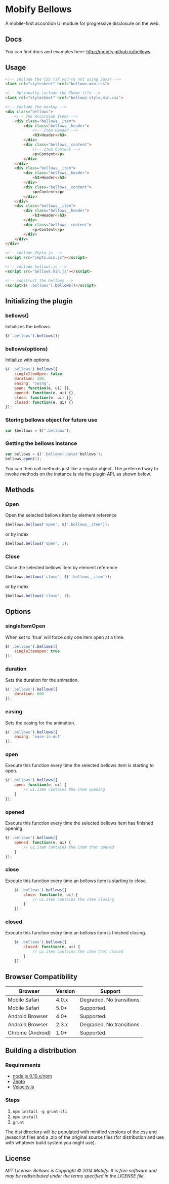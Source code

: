 # Mobify Bellows

A mobile-first accordion UI module for progressive disclosure on the web.

## Docs

You can find docs and examples here: http://mobify.github.io/bellows.

## Usage

```html
<!-- Include the CSS (if you're not using Sass) -->
<link rel="stylesheet" href="bellows.min.css">

<!-- Optionally include the Theme file -->
<link rel="stylesheet" href="bellows-style.min.css">

<!-- Include the markup -->
<div class="bellows">
    <!-- The Accordion Items -->
    <div class="bellows__item">
        <div class="bellows__header">
            <!-- Item Header -->
            <h3>Header</h3>
        </div>
        <div class="bellows__content">
            <!-- Item Content -->
            <p>Content</p>
        </div>
    </div>
    <div class="bellows__item">
        <div class="bellows__header">
            <h3>Header</h3>
        </div>
        <div class="bellows__content">
            <p>Content</p>
        </div>
    </div>
    <div class="bellows__item">
        <div class="bellows__header">
            <h3>Header</h3>
        </div>
        <div class="bellows__content">
            <p>Content</p>
        </div>
    </div>
</div>

<!-- include Zepto.js -->
<script src="zepto.min.js"></script>

<!-- include bellows.js -->
<script src="bellows.min.js"></script>

<!-- construct the bellows -->
<script>$('.bellows').bellows()</script>
```

## Initializing the plugin

### bellows()

Initializes the bellows.

```js
$('.bellows').bellows();
```

### bellows(options)

Initialize with options.

```js
$('.bellows').bellows({
    singleItemOpen: false,
    duration: 200,
    easing: 'swing',
    open: function(e, ui) {},
    opened: function(e, ui) {},
    close: function(e, ui) {},
    closed: function(e, ui) {}
});
```

### Storing bellows object for future use

```js
var $bellows = $(".bellows");
```

### Getting the bellows instance

```js
var bellows = $('.bellows).data('bellows');
bellows.open(1);
```

You can then call methods just like a regular object. The preferred way to invoke methods on the instance is via the plugin API, as shown below.

## Methods

### Open

Open the selected bellows item by element reference

```js
$bellows.bellows('open', $('.bellows__item'));
```

or by index

```js
$bellows.bellows('open', 1);
```

### Close
    
Close the selected bellows item by element reference

```js
$bellows.bellows('close', $('.bellows__item'));
```

or by index

```js
$bellows.bellows('close', 1);
```

## Options

### singleItemOpen

When set to 'true' will force only one item open at a time.

```js
$('.bellows').bellows({
    singleItemOpen: true
});
```

### duration

Sets the duration for the animation.

```js
$('.bellows').bellows({
    duration: 600
});
```

### easing

Sets the easing for the animation.

```js
$('.bellows').bellows({
    easing: 'ease-in-out'
});
```

### open

Execute this function every time the selected bellows item is starting to open.

```js
$('.bellows').bellows({
    open: function(e, ui) { 
		// ui.item contains the item opening
	}
});
```

### opened

Execute this function every time the selected bellows item has finished opening.

```js
$('.bellows').bellows({
    opened: function(e, ui) { 
        // ui.item contains the item that opened
    }
});
```

### close

Execute this function every time an bellows item is starting to close.

```js
    $('.bellows').bellows({
        close: function(e, ui) { 
            // ui.item contains the item closing
        }
    });
```

### closed

Execute this function every time an bellows item is finished closing.

```js
    $('.bellows').bellows({
        closed: function(e, ui) { 
            // ui.item contains the item that closed
        }
    });
```

## Browser Compatibility


| Browser           | Version | Support                    |
|-------------------|---------|----------------------------|
| Mobile Safari     | 4.0.x   | Degraded. No transitions.  |
| Mobile Safari     | 5.0+    | Supported.                 |
| Android Browser   | 4.0+    | Supported.                 |
| Android Browser   | 2.3.x   | Degraded. No transitions.  |
| Chrome (Android)  | 1.0+    | Supported.                 |


## Building a distribution

### Requirements
* [node.js 0.10.x/npm](http://nodejs.org/download/)
* [Zepto](http://zeptojs.com/)
* [Velocity.js](http://julian.com/research/velocity/)

### Steps
1. `npm install -g grunt-cli`
2. `npm install`
3. `grunt`

The dist directory will be populated with minified versions of the css and 
javascript files and a .zip of the original source files (for distribution and
use with whatever build system you might use).

## License

_MIT License. Bellows is Copyright © 2014 Mobify. It is free software and may be redistributed under the terms specified in the LICENSE file._